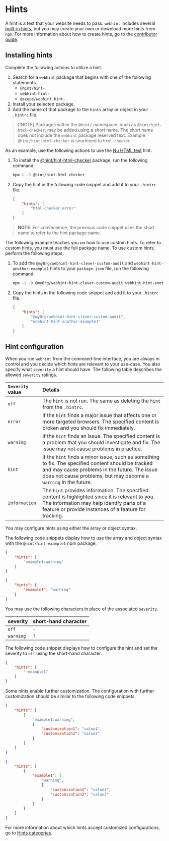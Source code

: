 # Hints

A hint is a test that your website needs to pass.  `webhint` includes several
[built-in hints][HintsIndex], but you may create your own or download more
hints from `npm`.  For more information about how to create hints, go to the
[contributor guide][ContributorGuideHowToHint].

## Installing hints

Complete the following actions to utilize a hint.

1.  Search for a `webhint` package that begins with one of the following
    statements.
    *   `@hint/hint-`
    *   `webhint-hint-`
    *   `@scope/webhint-hint-`
1.  Install your selected package.
1.  Add the name of that package to the `hints` array or object in your
    `.hintrc` file.

   > [!NOTE] Packages within the `@hint/` namespace, such as
   > `@hint/hint-html-checker`, may be added using a short name. The short name
   > does not include the `webhint` package reserved text. Example
   > `@hint/hint-html-checker` is shortened to `html-checker`.

As an example, use the following actions to use the [Nu HTML
test][HintHtmlCheckerReadme] hint.

1.  To install the [@hint/hint-html-checker][HintHtmlCheckerReadme] package,
    run the following command.

    ```bash
    npm i -D @hint/hint-html-checker
    ```

1.  Copy the hint in the following code snippet and add it to your `.hintrc`
    file.

    ```json
    {
        "hints": [
            "html-checker:error"
        ]
    }
    ```

> **NOTE**:  For convenience, the previous code snippet uses the short name to
> refer to the hint package name.

The following example teaches you on how to use custom hints.  To refer to
custom hints, you must use the full package name.  To use custom hints,
perform the following steps.

1.  To add the `@myOrg/webhint-hint-clever-custom-audit` and
    `webhint-hint-another-example1` hints to your `package.json` file, run the
    following command.

    ```bash
    npm -i -D @myOrg/webhint-hint-clever-custom-audit webhint-hint-another-example1
    ```

1.  Copy the hints in the following code snippet and add it to your `.hintrc`
    file.

    ```json
    {
        "hints": [
            "@myOrg/webhint-hint-clever-custom-audit",
            "webhint-hint-another-example1"
        ]
    }
    ```

## Hint configuration

When you run `webhint` from the command-line interface, you are always in
control and you decide which hints are relevant to your use-case.  You also
specify what `severity` a hint should have. The following table describes the
allowed `severity` ratings.

| `Severity` value | Details |
|:--- |:--- |
| `off` | The `hint` is not run.  The same as deleting the `hint` from the `.hintrc`. |
| `error` | If the `hint` finds a major issue that affects one or more targeted browsers. The specified content is broken and you should fix immediately. |
| `warning` | If the `hint` finds an issue.  The specified content is a problem that you should investigate and fix.  The issue may not cause problems in practice. |
| `hint` | If the `hint` finds a minor issue, such as something to fix.  The specified content should be tracked and may cause problems in the future. The issue does not cause problems, but may become a `warning` in the future. |
| `information` | The `hint` provides information.  The specified content is highlighted since it is relevant to you.  The information may help identify parts of a feature or provide instances of a feature for tracking. |

You may configure hints using either the array or object syntax.

The following code snippets display how to use the array and object syntax with
the `@hint/hint-example1` npm package.

```json
{
    "hints": [
        "example1:warning"
    ]
}
```

```json
{
    "hints": {
        "example1": "warning"
    }
}
```

You may use the following characters in place of the associated `severity`.

| severity | short-hand character |
|:--- |:--- |
| `off` | `-` |
| `warning` | `?` |

The following code snippet displays how to configure the hint and set the
severity to `off` using the short-hand character.

```json
{
    "hints": [
        "-example1"
    ]
}
```

Some hints enable further customization.  The configuration with further
customization should be similar to the following code snippets.

```json
{
    "hints": [
        [
            "example1:warning",
            {
                "customization1": "value1",
                "customization2": "value2"
            }
        ]
    ]
}
```

```json
{
    "hints": [
        {
            "example1": [
                "warning",
                {
                    "customization1": "value1",
                    "customization2": "value2"
                }
            ]
        }
    ]
}
```

For more information about which hints accept customized configurations, go to
[Hints categories][HintsIndex].

<!-- links  -->

[HintsIndex]: ../hints/index.md "Hints categories | webhint"
[ContributorGuideHowToHint]: ../../contributor-guide/how-to/hint.md "Develop a hint | webhint"
[HintHtmlCheckerReadme]: ../../../../hint-html-checker/README.md "Nu HTML test (`html-checker`) | webhint"
